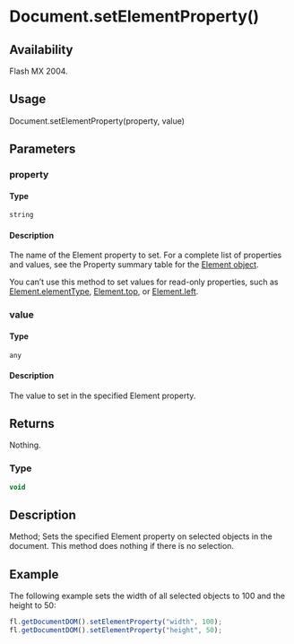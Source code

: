 # Document.setElementProperty()

## Availability

Flash MX 2004.

## Usage

Document.setElementProperty(property, value)

## Parameters

### **property**

#### Type

```typescript
string
```

#### Description

The name of the Element property to set. For a complete list of properties and values, see the Property summary table for the [Element object](../Element_object/Element_summary.md).

You can’t use this method to set values for read-only properties, such as [Element.elementType](../Element_object/Element1.md), [Element.top](../Element_object/Element22.md), or
[Element.left](../Element_object/Element8.md).

### **value**

#### Type

```typescript
any
```

#### Description

The value to set in the specified Element property.

## Returns

Nothing.

### Type

```typescript
void
```

## Description

Method; Sets the specified Element property on selected objects in the document. This method does nothing if there is no selection.

## Example

The following example sets the width of all selected objects to 100 and the height to 50:

```javascript
fl.getDocumentDOM().setElementProperty("width", 100);
fl.getDocumentDOM().setElementProperty("height", 50);
```

